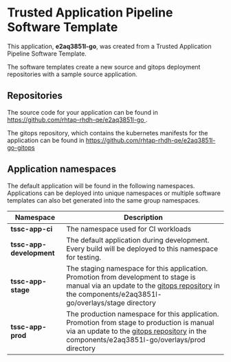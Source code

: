 # Trusted Application Pipeline Software Template

This application, **e2aq3851l-go**, was created from a Trusted Application Pipeline Software Template.

The software templates create a new source and gitops deployment repositories with a sample source application. 

## Repositories

The source code for your application can be found in [https://github.com/rhtap-rhdh-qe/e2aq3851l-go ](https://github.com/rhtap-rhdh-qe/e2aq3851l-go ).
 
The gitops repository, which contains the kubernetes manifests for the application can be found in 
[https://github.com/rhtap-rhdh-qe/e2aq3851l-go-gitops ](https://github.com/rhtap-rhdh-qe/e2aq3851l-go-gitops ) 

## Application namespaces 

The default application will be found in the following namespaces. Applications can be deployed into unique namespaces or multiple software templates can also bet generated into the same group namespaces.  

|  Namespace   |  Description   |  
| -------- | -------- |
| **tssc-app-ci** | The namespace used for CI workloads |
| **tssc-app-development** | The default application during development. Every build will be deployed to this namespace for testing. |
| **tssc-app-stage** | The staging namespace for this application. Promotion from development to stage is manual via an update to the [gitops repository](https://github.com/rhtap-rhdh-qe/e2aq3851l-go-gitops ) in the components/e2aq3851l-go/overlays/stage directory |
| **tssc-app-prod** | The production namespace for this application. Promotion from stage to production is manual via an update to the [gitops repository](https://github.com/rhtap-rhdh-qe/e2aq3851l-go-gitops ) in the components/e2aq3851l-go/overlays/prod directory |